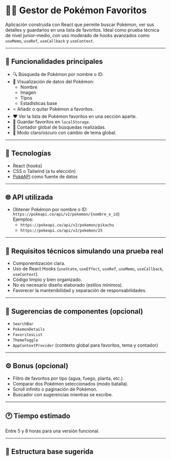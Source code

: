 # 🐱‍👤 Gestor de Pokémon Favoritos

Aplicación construida con React que permite buscar Pokémon, ver sus detalles y guardarlos en una lista de favoritos. Ideal como prueba técnica de nivel junior–medio, con uso moderado de hooks avanzados como `useMemo`, `useRef`, `useCallback` y `useContext`.

---

## 🚀 Funcionalidades principales

- 🔍 Búsqueda de Pokémon por nombre o ID.
- 📄 Visualización de datos del Pokémon:
  - Nombre
  - Imagen
  - Tipos
  - Estadísticas base
- ⭐ Añadir o quitar Pokémon a favoritos.
- ❤️ Ver la lista de Pokémon favoritos en una sección aparte.
- 💾 Guardar favoritos en `localStorage`.
- 🔢 Contador global de búsquedas realizadas.
- 🌙 Modo claro/oscuro con cambio de tema global.

---

## 🔧 Tecnologías

- React (hooks)
- CSS o Tailwind (a tu elección)
- [PokéAPI](https://pokeapi.co/) como fuente de datos

---

## 🌐 API utilizada

- Obtener Pokémon por nombre o ID:  
  `https://pokeapi.co/api/v2/pokemon/{nombre_o_id}`  
  Ejemplos:
  - `https://pokeapi.co/api/v2/pokemon/pikachu`
  - `https://pokeapi.co/api/v2/pokemon/25`

---

## 🎯 Requisitos técnicos simulando una prueba real

- Componentización clara.
- Uso de React Hooks (`useState`, `useEffect`, `useRef`, `useMemo`, `useCallback`, `useContext`).
- Código limpio y bien organizado.
- No es necesario diseño elaborado (estilos mínimos).
- Favorecer la mantenibilidad y separación de responsabilidades.

---

## 🧩 Sugerencias de componentes (opcional)

- `SearchBar`
- `PokemonDetails`
- `FavoritesList`
- `ThemeToggle`
- `AppContextProvider` (contexto global para favoritos, tema y contador)

---

## ⚙️ Bonus (opcional)

- Filtro de favoritos por tipo (agua, fuego, planta, etc.).
- Comparar dos Pokémon seleccionados (modo batalla).
- Scroll infinito o paginación de Pokémon.
- Buscador con sugerencias mientras se escribe.

---

## 🕐 Tiempo estimado

Entre 5 y 8 horas para una versión funcional.

---

## 📁 Estructura base sugerida

